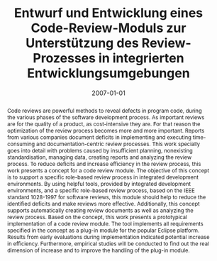 ---
abstract: Code reviews are powerful methods to reveal defects in program code, during
  the various phases of the software development process. As important reviews are
  for the quality of a product, as cost-intensive they are. For that reason the optimization
  of the review process becomes more and more important. Reports from various companies
  document deficits in implementing and executing time-consuming and documentation-centric
  review processes. This work specially goes into detail with problems caused by insufficient
  planning, nonexisting standardisation, managing data, creating reports and analyzing
  the review process. To reduce deficits and increase efficiency in the review process,
  this work presents a concept for a code review module. The objective of this concept
  is to support a specific role-based review process in integrated development environments.
  By using helpful tools, provided by integrated development environments, and a specific
  role-based review process, based on the IEEE standard 1028-1997 for software reviews,
  this module should help to reduce the identified deficits and make reviews more
  effective. Additionally, this concept supports automatically creating review documents
  as well as analyzing the review process. Based on the concept, this work presents
  a prototypical implementation of a code review module. The tool implements all requirements
  specified in the concept as a plug-in module for the popular Eclipse platform. Results
  from early evaluations during implementation indicated potential increase in efficiency.
  Furthermore, empirical studies will be conducted to find out the real dimension
  of increase and to improve the handling of the plug-in module.
authors:
- Roland Breiteneder
date: '2007-01-01'
featured: false
publication_types:
- '7'
publishDate: '2007-01-01'
title: Entwurf und Entwicklung eines Code-Review-Moduls zur Unterstützung des Review-Prozesses
  in integrierten Entwicklungsumgebungen
url_pdf: ''
---
